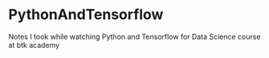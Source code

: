 # PythonAndTensorflow
 Notes I took while watching Python and Tensorflow for Data Science course at btk academy
